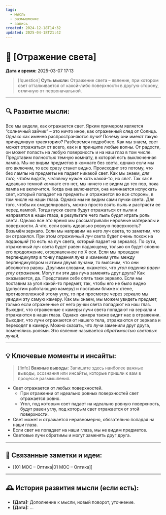 ```yaml
---
tags:
  - мысль
  - размышление
  - запись
created: 2024-12-18T14:32
updated: 2025-04-18T21:42
---
```


# 💭  [Отражение света]

**Дата и время:** 2025-03-07 17:13

> [!question] **Суть мысли:**
> Отражение света – явление, при котором свет отталкивается от какой-либо поверхности в другую сторону, отличную от первоначальной.

---

## 🔍 Развитие мысли:

Все мы видели, как отражается свет. Ярким примером является “солнечный зайчик” – это ничто иное, как отраженный след от Солнца. Однако как именно распространяются лучи? Почему они имеют такую причудливую траекторию? Разберемся подробнее. 
Как мы знаем, свет может отражаться от всего, как и в принципе любые волны. От радости, он может попасть на любую поверхность и на наш глаз в том числе. Представим полностью темную комнату, в которой есть выключенная лампа. Мы не видим предметов в комнате без света, однако если мы его включим, то все сразу станет видно. Происходит это потому, что без лампы на предметы не падает никакой свет. Как мы знаем, *для того, чтобы видеть, человеку нужен* хоть какой-то, но *свет*. Так как в идеально темной комнате его нет, мы ничего не видим до тех пор, пока лампа не включится. Когда она включается, она начинается испускать свет, который попадает на предметы и отражается во все стороны, в том числе на наши глаза. Однако мы не видим сами пучки света. Для того, чтобы их смоделировать, можно просто взять пыль и растрясти ее перед лампой. Тогда пуски света будут отражаться от пыли и направятся в наши глаза, в результате чего пыль будет играть роль света. 
Однако все это время мы рассматривали неровные материалы и поверхности. А что, если взять идеально ровную поверхность? Возьмём зеркало. Если мы направим на него луч света, то заметим, что он отразился. При этом *отраженный луч* света будет очень похож на *падающий* (то есть на луч света, который падает на зеркало). По сути, отраженный луч света будет равен падающему, только он будет словно его продолжение, отзеркаленное по X оси. Если мы проведем перпендикуляр в точку падения луча и изменим углы между перпендикуляром и этими двумя лучами, то выясним, что они абсолютно равны. Другими словами, окажется, что *угол падения равен углу отражения*.
Могут ли эти два луча заменять друг друга? Как оказывается, да. Представим себе опять таки зеркало. Если мы поставим за угол какой-то предмет, так, чтобы его не было видно (допустим работающую камеру) и поставим ближе к стене, противоположной этому углу, то при просмотре через зеркало мы увидим эту самую камеру. Как мы знаем, мы можем увидеть предмет, только если отраженные от него ручки света попадают на наш глаз. Выходит, что отраженные с камеры лучи света попадают на зеркала и отражаются в наши глаза. Однако камера также видит нас в отражении. Выходит, что лучи отражаются от нашего тела, отражаются от зеркала и переходят в камеру. Можно сказать, что лучи заменили друг друга, поменялись ролями. Это явление называется *обратимостью световых лучей*.

---

## 💡 Ключевые моменты и инсайты:

> [!info] **Важные выводы:**
> Запишите здесь наиболее важные выводы, осознания или инсайты, которые пришли к вам в процессе размышления.

- Свет отражается от любых поверхностей.
	- При отражении от идеально ровных поверхностей свет отражается ровно.
	- Угол, под которым свет падает на идеально ровную поверхность, будут равен углу, под которым свет отражается от этой поверхности. 
- Свет может и отражается неравномерно, обязательно попадая на наши глаза. 
- Если свет не попадает на наши глаза, мы не видим предметов.
- Световые лучи обратимы и могут заменять друг друга.

---

## 🔄 Связанные заметки и идеи:

- [[01 МОС – Оптика|01 МОС – Оптика]]

---

## 🕰️ История развития мысли (если есть):

* **[Дата]:**  Дополнение к мысли, новый поворот, уточнение.
* **[Дата]:**  ...